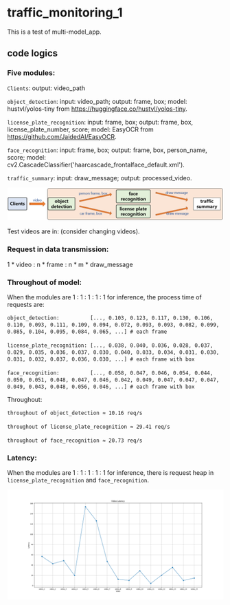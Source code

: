 # traffic_monitoring_1
This is a test of multi-model_app.

## code logics

### Five modules: 

`Clients`: output: video_path

`object_detection`: input: video_path; output: frame, box;
model: hustvl/yolos-tiny from https://huggingface.co/hustvl/yolos-tiny.

`license_plate_recognition`: input: frame, box; output: frame, box, license_plate_number, score;
model: EasyOCR from https://github.com/JaidedAI/EasyOCR.

`face_recognition`: input: frame, box; output: frame, box, person_name, score;
model: cv2.CascadeClassifier('haarcascade_frontalface_default.xml').

`traffic_summary`: input: draw_message; output: processed_video.

![Image](https://github.com/lifang535/traffic_monitoring_1/blob/main/app.png)

Test videos are in: (consider changing videos).

### Request in data transmission:

1 * video : n * frame : n * m * draw_message

### Throughout of model:

When the modules are 1 : 1 : 1 : 1 : 1 for inference, the process time of requests are:
```
object_detection:          [..., 0.103, 0.123, 0.117, 0.130, 0.106, 0.110, 0.093, 0.111, 0.109, 0.094, 0.072, 0.093, 0.093, 0.082, 0.099, 0.085, 0.104, 0.095, 0.084, 0.065, ...] # each frame

license_plate_recognition: [..., 0.038, 0.040, 0.036, 0.028, 0.037, 0.029, 0.035, 0.036, 0.037, 0.030, 0.040, 0.033, 0.034, 0.031, 0.030, 0.031, 0.032, 0.037, 0.036, 0.030, ...] # each frame with box

face_recognition:          [..., 0.058, 0.047, 0.046, 0.054, 0.044, 0.050, 0.051, 0.048, 0.047, 0.046, 0.042, 0.049, 0.047, 0.047, 0.047, 0.049, 0.043, 0.048, 0.056, 0.046, ...] # each frame with box
```

Throughout:
```
throughout of object_detection ≈ 10.16 req/s

throughout of license_plate_recognition ≈ 29.41 req/s

throughout of face_recognition ≈ 20.73 req/s
```

### Latency:

When the modules are 1 : 1 : 1 : 1 : 1 for inference, there is request heap in `license_plate_recognition` and `face_recognition`.

![Image](https://github.com/lifang535/traffic_monitoring_1/blob/main/latency.png)
